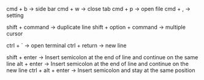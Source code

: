 cmd + b -> side bar
cmd + w -> close tab
cmd + p -> open file
cmd + , -> setting

shift + command -> duplicate line
shift + option + command -> multiple cursor

ctrl + ` -> open terminal
ctrl + return -> new line

shift + enter -> Insert semicolon at the end of line and continue on the same line
alt + enter -> Insert semicolon at the end of line and continue on the new line
ctrl + alt + enter -> Insert semicolon and stay at the same position
